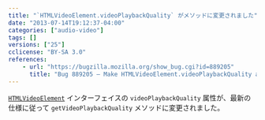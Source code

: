 ```yaml
---
title: "`HTMLVideoElement.videoPlaybackQuality` がメソッドに変更されました"
date: "2013-07-14T19:12:37-04:00"
categories: ["audio-video"]
tags: []
versions: ["25"]
cclicense: "BY-SA 3.0"
references:
    - url: "https://bugzilla.mozilla.org/show_bug.cgi?id=889205"
      title: "Bug 889205 – Make HTMLVideoElement.videoPlaybackQuality a method"
---
```

[`HTMLVideoElement`](https://developer.mozilla.org/docs/Web/API/HTMLVideoElement) インターフェイスの `videoPlaybackQuality` 属性が、最新の仕様に従って `getVideoPlaybackQuality` メソッドに変更されました。

